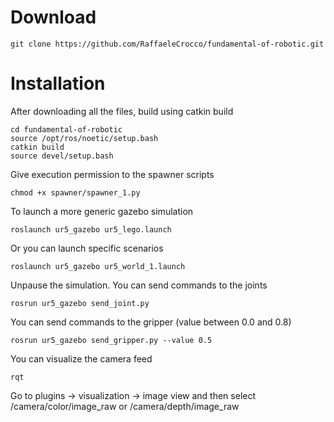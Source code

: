 # Download

  ```
  git clone https://github.com/RaffaeleCrocco/fundamental-of-robotic.git
  ```

# Installation

After downloading all the files, build using catkin build

  ```
  cd fundamental-of-robotic
  source /opt/ros/noetic/setup.bash
  catkin build
  source devel/setup.bash
  ```
Give execution permission to the spawner scripts

  ```
  chmod +x spawner/spawner_1.py
  ```

To launch a more generic gazebo simulation

  ```
  roslaunch ur5_gazebo ur5_lego.launch
  ```
Or you can launch specific scenarios

  ```
  roslaunch ur5_gazebo ur5_world_1.launch
  ```
Unpause the simulation. You can send commands to the joints

  ```
  rosrun ur5_gazebo send_joint.py
  ```
  
You can send commands to the gripper (value between 0.0 and 0.8)

  ```
  rosrun ur5_gazebo send_gripper.py --value 0.5
  ```
You can visualize the camera feed

 ```
 rqt
 ```
Go to plugins -> visualization -> image view and then select /camera/color/image_raw or /camera/depth/image_raw

